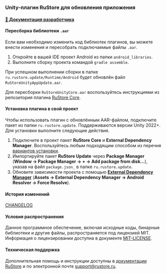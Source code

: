 ### Unity-плагин RuStore для обновления приложения

#### [🔗 Документация разработчика][10]

#### Пересборка библиотеки `.aar`

Если вам необходимо изменить код библиотек плагинов, вы можете внести изменения и пересобрать подключаемые файлы `.aar`.

1. Откройте в вашей IDE проект Android из папки `android_libraries`.
1. Выполните сборку проекта командой `gradle assemble`.

При успешном выполнении сборки в папке `ru.rustore.update/Runtime/Android` будет обновлён файл `RuStoreUnityAppUpdate.aar`.

Для пересборки `RuStoreUnityCore.aar` воспользуйтесь инструкциями из репозитория плагина [RuStore Core](https://gitflic.ru/project/rustore/unity-rustore-core-sdk).

#### Установка плагина в свой проект

Чтобы использовать плагин с обновлённым AAR-файлом, подключите пакет из папки `ru.rustore.update`. Поддерживаются версии Unity 2022+. Для установки выполните следующие действия.

1. Подключите в проект пакет **RuStore Core** и **External Dependency Manager**. Воспользуйтесь любым подходящим способом из перечня [вариантов установки](../README.md).
1. Импортируйте пакет **RuStore Update** через **Package Manager** (**Window → Package Manager → __+__ → Add package from disk...**), указав на файл `package.json_` в папке `ru.rustore.update`.
1. Обновите зависимости проекта с помощью [**External Dependency Manager**](https://github.com/googlesamples/unity-jar-resolver.git?path=/upm) (**Assets → External Dependency Manager → Android Resolver → Force Resolve**).

#### История изменений

[CHANGELOG](../CHANGELOG.md)

#### Условия распространения

Данное программное обеспечение, включая исходные коды, бинарные библиотеки и другие файлы, распространяется под лицензией MIT. Информация о лицензировании доступна в документе [MIT-LICENSE](../MIT-LICENSE.txt).

#### Техническая поддержка

Дополнительная помощь и инструкции доступны в [документации RuStore](https://www.rustore.ru/help/) и по электронной почте support@rustore.ru.

[10]: https://www.rustore.ru/help/sdk/updates/unity/8-0-0
